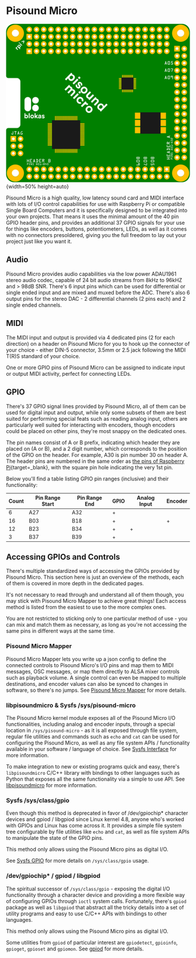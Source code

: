 # Pisound Micro

![Pisound Micro](images/Pisound_Micro.png){width=50% height=auto}

Pisound Micro is a high quality, low latency sound card and MIDI interface with lots of I/O control capabilities for use with Raspberry Pi or compatible Single Board Computers and it is specifically designed to be integrated into your own projects. That means it uses the minimal amount of the 40 pin GPIO header pins, and provides an additional 37 GPIO signals for your use for things like encoders, buttons, potentiometers, LEDs, as well as it comes with no connectors presoldered, giving you the full freedom to lay out your project just like you want it.

## Audio

Pisound Micro provides audio capabilities via the low power ADAU1961 stereo audio codec, capable of 24 bit audio streams from 8kHz to 96kHZ and > 98dB SNR. There's 6 input pins which can be used for differential or single ended input and are mixed and muxed before the ADC. There's also 6 output pins for the stereo DAC - 2 differential channels (2 pins each) and 2 single ended channels.

## MIDI

The MIDI input and output is provided via 4 dedicated pins (2 for each direction) on a header on Pisound Micro for you to hook up the connector of your choice - either DIN-5 connector, 3.5mm or 2.5 jack following the MIDI T(R)S standard of your choice.

One or more GPIO pins of Pisound Micro can be assigned to indicate input or output MIDI activity, perfect for connecting LEDs.

## GPIO

There's 37 GPIO signal lines provided by Pisound Micro, all of them can be used for digital input and output, while only some subsets of them are best suited for performing special feats such as reading analog input, others are particularly well suited for interacting with encoders, though encoders could be placed on other pins, they're most snappy on the dedicated ones.

The pin names consist of A or B prefix, indicating which header they are placed on (A or B), and a 2 digit number, which corresponds to the position of the GPIO on the header. For example, A30 is pin number 30 on header A. The header pins are numbered in the same order as [the pins of Raspberry Pi](https://pinout.xyz/){target=_blank}, with the square pin hole indicating the very 1st pin.

Below you'll find a table listing GPIO pin ranges (inclusive) and their functionality:

| Count | Pin Range Start | Pin Range End | GPIO | Analog Input | Encoder |
| ----- | --------------- | ------------- | ---- | ------------ | ------- |
|  6    | A27             | A32           | +    |              |         |
| 16    | B03             | B18           | +    |              | +       |
| 12    | B23             | B34           | +    | +            |         |
|  3    | B37             | B39           | +    |              |         |

## Accessing GPIOs and Controls

There's multiple standardized ways of accessing the GPIOs provided by Pisound Micro. This section here is just an overview of the methods, each of them is covered in more depth in the dedicated pages.

It's not necessary to read through and understand all of them though, you may stick with Pisound Micro Mapper to achieve great things! Each access method is listed from the easiest to use to the more complex ones.

You are not restricted to sticking only to one particular method of use - you can mix and match them as necessary, as long as you're not accessing the same pins in different ways at the same time.

### Pisound Micro Mapper

Pisound Micro Mapper lets you write up a json config to define the connected controls to Pisound Micro's I/O pins and map them to MIDI messages, OSC messages, or map them directly to ALSA mixer controls such as playback volume. A single control can even be mapped to multiple destinations, and encoder values can also be synced to changes in software, so there's no jumps. See [Pisound Micro Mapper](pisound-micro-mapper.md) for more details.

### libpisoundmicro & Sysfs /sys/pisound-micro

The Pisound Micro kernel module exposes all of the Pisound Micro I/O functionalities, including analog and encoder inputs, through a special location in `/sys/pisound-micro` - as it is all exposed through file system, regular file utilities and commands such as `echo` and `cat` can be used for configuring the Pisound Micro, as well as any file system APIs / functionality available in your software / language of choice. See [Sysfs Interface](sysfs-interface.md) for more information.

To make integration to new or existing programs quick and easy, there's `libpisoundmicro` C/C++ library with bindings to other languages such as Python that exposes all the same functionality via a simple to use API. See [libpisoundmicro](libpisoundmicro.md) for more information.

### Sysfs /sys/class/gpio

Even though this method is deprecated in favor of /dev/gpiochip* character devices and gpiod / libgpiod since Linux kernel 4.8, anyone who's worked with GPIOs and Linux has come across it. It provides a simple file system tree configurable by file utilities like `echo` and `cat`, as well as file system APIs to manipulate the state of the GPIO pins.

This method only allows using the Pisound Micro pins as digital I/O.

See [Sysfs GPIO](sysfs-gpio.md) for more details on `/sys/class/gpio` usage.

### /dev/gpiochip* / gpiod / libgpiod

The spiritual successor of `/sys/class/gpio` - exposing the digital I/O functionality through a character device and providing a more flexible way of configuring GPIOs through `ioctl` system calls. Fortunately, there's `gpiod` package as well as `libgpiod` that abstract all the tricky details into a set of utility programs and easy to use C/C++ APIs with bindings to other languages.

This method only allows using the Pisound Micro pins as digital I/O.

Some utilities from `gpiod` of particular interest are `gpiodetect`, `gpioinfo`, `gpioget`, `gpioset` and `gpiomon`. See [gpiod](gpiod-libgpiod.md) for more details.

